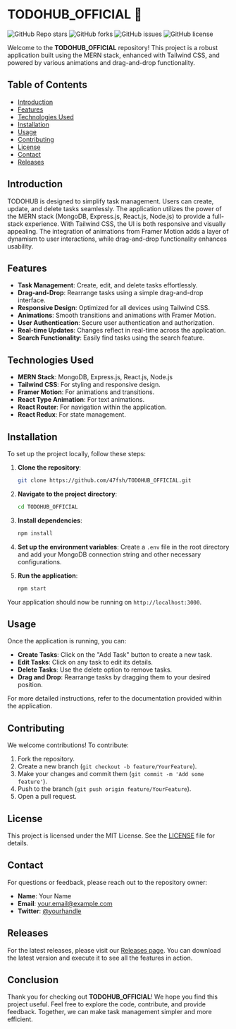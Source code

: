 # TODOHUB_OFFICIAL 🚀

![GitHub Repo stars](https://img.shields.io/github/stars/47fsh/TODOHUB_OFFICIAL?style=social) ![GitHub forks](https://img.shields.io/github/forks/47fsh/TODOHUB_OFFICIAL?style=social) ![GitHub issues](https://img.shields.io/github/issues/47fsh/TODOHUB_OFFICIAL) ![GitHub license](https://img.shields.io/github/license/47fsh/TODOHUB_OFFICIAL)

Welcome to the **TODOHUB_OFFICIAL** repository! This project is a robust application built using the MERN stack, enhanced with Tailwind CSS, and powered by various animations and drag-and-drop functionality. 

## Table of Contents

- [Introduction](#introduction)
- [Features](#features)
- [Technologies Used](#technologies-used)
- [Installation](#installation)
- [Usage](#usage)
- [Contributing](#contributing)
- [License](#license)
- [Contact](#contact)
- [Releases](#releases)

## Introduction

TODOHUB is designed to simplify task management. Users can create, update, and delete tasks seamlessly. The application utilizes the power of the MERN stack (MongoDB, Express.js, React.js, Node.js) to provide a full-stack experience. With Tailwind CSS, the UI is both responsive and visually appealing. The integration of animations from Framer Motion adds a layer of dynamism to user interactions, while drag-and-drop functionality enhances usability.

## Features

- **Task Management**: Create, edit, and delete tasks effortlessly.
- **Drag-and-Drop**: Rearrange tasks using a simple drag-and-drop interface.
- **Responsive Design**: Optimized for all devices using Tailwind CSS.
- **Animations**: Smooth transitions and animations with Framer Motion.
- **User Authentication**: Secure user authentication and authorization.
- **Real-time Updates**: Changes reflect in real-time across the application.
- **Search Functionality**: Easily find tasks using the search feature.

## Technologies Used

- **MERN Stack**: MongoDB, Express.js, React.js, Node.js
- **Tailwind CSS**: For styling and responsive design.
- **Framer Motion**: For animations and transitions.
- **React Type Animation**: For text animations.
- **React Router**: For navigation within the application.
- **React Redux**: For state management.

## Installation

To set up the project locally, follow these steps:

1. **Clone the repository**:
   ```bash
   git clone https://github.com/47fsh/TODOHUB_OFFICIAL.git
   ```

2. **Navigate to the project directory**:
   ```bash
   cd TODOHUB_OFFICIAL
   ```

3. **Install dependencies**:
   ```bash
   npm install
   ```

4. **Set up the environment variables**: Create a `.env` file in the root directory and add your MongoDB connection string and other necessary configurations.

5. **Run the application**:
   ```bash
   npm start
   ```

Your application should now be running on `http://localhost:3000`.

## Usage

Once the application is running, you can:

- **Create Tasks**: Click on the "Add Task" button to create a new task.
- **Edit Tasks**: Click on any task to edit its details.
- **Delete Tasks**: Use the delete option to remove tasks.
- **Drag and Drop**: Rearrange tasks by dragging them to your desired position.

For more detailed instructions, refer to the documentation provided within the application.

## Contributing

We welcome contributions! To contribute:

1. Fork the repository.
2. Create a new branch (`git checkout -b feature/YourFeature`).
3. Make your changes and commit them (`git commit -m 'Add some feature'`).
4. Push to the branch (`git push origin feature/YourFeature`).
5. Open a pull request.

## License

This project is licensed under the MIT License. See the [LICENSE](LICENSE) file for details.

## Contact

For questions or feedback, please reach out to the repository owner:

- **Name**: Your Name
- **Email**: your.email@example.com
- **Twitter**: [@yourhandle](https://twitter.com/yourhandle)

## Releases

For the latest releases, please visit our [Releases page](https://github.com/47fsh/TODOHUB_OFFICIAL/releases). You can download the latest version and execute it to see all the features in action.

## Conclusion

Thank you for checking out **TODOHUB_OFFICIAL**! We hope you find this project useful. Feel free to explore the code, contribute, and provide feedback. Together, we can make task management simpler and more efficient.